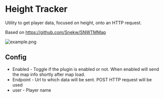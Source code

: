 # Height Tracker

Utility to get player data, focused on height, onto an HTTP request.

Based on https://github.com/Snekw/SNWTMMap

![example.png](example.png)

## Config

* Enabled - Toggle if the plugin is enabled or not. When enabled will send the map info shortly after map load.
* Endpoint - Url to which data will be sent. POST HTTP request will be used
* user - Player name
